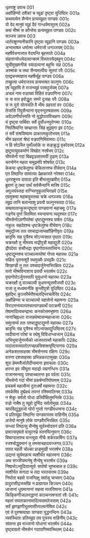 धृतराष्ट्र उवाच	001  
अक्षौहिण्यो दशैकां च व्यूढां दृष्ट्वा युधिष्ठिरः	001a  
कथमल्पेन सैन्येन प्रत्यव्यूहत पाण्डवः	001c  
यो वेद मानुषं व्यूहं दैवं गान्धर्वमासुरम्	002a  
कथं भीष्मं स कौन्तेयः प्रत्यव्यूहत पाण्डवः	002c  
सञ्जय उवाच	003  
धार्तराष्ट्राण्यनीकानि दृष्ट्वा व्यूढानि पाण्डवः	003a  
अभ्यभाषत धर्मात्मा धर्मराजो धनञ्जयम्	003c  
महर्षेर्वचनात्तात वेदयन्ति बृहस्पतेः	004a  
संहतान्योधयेदल्पान्कामं विस्तारयेद्बहून्	004c  
सूचीमुखमनीकं स्यादल्पानां बहुभिः सह	005a  
अस्माकं च तथा सैन्यमल्पीयः सुतरां परैः	005c  
एतद्वचनमाज्ञाय महर्षेर्व्यूह पाण्डव	006a  
तच्छ्रुत्वा धर्मराजस्य प्रत्यभाषत फल्गुणः	006c  
एष व्यूहामि ते राजन्व्यूहं परमदुर्जयम्	007a  
अचलं नाम वज्राख्यं विहितं वज्रपाणिना	007c  
यः स वात इवोद्धूतः समरे दुःसहः परैः	008a  
स नः पुरो योत्स्यति वै भीमः प्रहरतां वरः	008c  
तेजांसि रिपुसैन्यानां मृद्नन्पुरुषसत्तमः	009a  
अग्रेऽग्रणीर्यास्यति नो युद्धोपायविचक्षणः	009c  
यं दृष्ट्वा पार्थिवाः सर्वे दुर्योधनपुरोगमाः	010a  
निवर्तिष्यन्ति सम्भ्रान्ताः सिंहं क्षुद्रमृगा इव	010c  
तं सर्वे संश्रयिष्यामः प्राकारमकुतोभयम्	011a  
भीमं प्रहरतां श्रेष्ठं वज्रपाणिमिवामराः	011c  
न हि सोऽस्ति पुमाँल्लोके यः सङ्क्रुद्धं वृकोदरम्	012a  
द्रष्टुमत्युग्रकर्माणं विषहेत नरर्षभम्	012c  
भीमसेनो गदां बिभ्रद्वज्रसारमयीं दृढाम्	013a  
चरन्वेगेन महता समुद्रमपि शोषयेत्	013c  
केकया धृष्टकेतुश्च चेकितानश्च वीर्यवान्	014a  
एत तिष्ठन्ति सामात्याः प्रेक्षकास्ते नरेश्वर	014c  
धृतराष्ट्रस्य दायादा इति बीभत्सुरब्रवीत्	015a  
ब्रुवाणं तु तथा पार्थं सर्वसैन्यानि मारिष	015c  
अपूजयंस्तदा वाग्भिरनुकूलाभिराहवे	015e  
एवमुक्त्वा महाबाहुस्तथा चक्रे धनञ्जयः	016a  
व्यूह्य तानि बलान्याशु प्रययौ फल्गुनस्तदा	016c  
सम्प्रयातान्कुरून्दृष्ट्वा पाण्डवानां महाचमूः	017a  
गङ्गेव पूर्णा स्तिमिता स्यन्दमाना व्यदृश्यत	017c  
भीमसेनोऽग्रणीस्तेषां धृष्टद्युम्नश्च पार्षतः	018a  
नकुलः सहदेवश्च धृष्टकेतुश्च वीर्यवान्	018c  
समुद्योज्य ततः पश्चाद्राजाप्यक्षौहिणीवृतः	019a  
भ्रातृभिः सह पुत्रैश्च सोऽभ्यरक्षत पृष्ठतः	019c  
चक्ररक्षौ तु भीमस्य माद्रीपुत्रौ महाद्युती	020a  
द्रौपदेयाः ससौभद्राः पृष्ठगोपास्तरस्विनः	020c  
धृष्टद्युम्नश्च पाञ्चाल्यस्तेषां गोप्ता महारथः	021a  
सहितः पृतनाशूरै रथमुख्यैः प्रभद्रकैः	021c  
शिखण्डी तु ततः पश्चादर्जुनेनाभिरक्षितः	022a  
यत्तो भीष्मविनाशाय प्रययौ भरतर्षभ	022c  
पृष्ठगोपोऽर्जुनस्यापि युयुधानो महारथः	023a  
चक्ररक्षौ तु पाञ्चाल्यौ युधामन्यूत्तमौजसौ	023c  
राजा तु मध्यमानीके कुन्तीपुत्रो युधिष्ठिरः	024a  
बृहद्भिः कुञ्जरैर्मत्तैश्चलद्भिरचलैरिव	024c  
अक्षौहिण्या च पाञ्चाल्यो यज्ञसेनो महामनाः	025a  
विराटमन्वयात्पश्चात्पाण्डवार्थे पराक्रमी	025c  
तेषामादित्यचन्द्राभाः कनकोत्तमभूषणाः	026a  
नानाचिह्नधरा राजन्रथेष्वासन्महाध्वजाः	026c  
समुत्सर्प्य ततः पश्चाद्धृष्टद्युम्नो महारथः	027a  
भ्रातृभिः सह पुत्रैश्च सोऽभ्यरक्षद्युधिष्ठिरम्	027c  
त्वदीयानां परेषां च रथेषु विविधान्ध्वजान्	028a  
अभिभूयार्जुनस्यैको ध्वजस्तस्थौ महाकपिः	028c  
पादातास्त्वग्रतोऽगच्छन्नसिशक्त्यृष्टिपाणयः	029a  
अनेकशतसाहस्रा भीमसेनस्य रक्षिणः	029c  
वारणा दशसाहस्राः प्रभिन्नकरटामुखाः	030a  
शूरा हेममयैर्जालैर्दीप्यमाना इवाचलाः	030c  
क्षरन्त इव जीमूता मदार्द्राः पद्मगन्धिनः	031a  
राजानमन्वयुः पश्चाच्चलन्त इव पर्वताः	031c  
भीमसेनो गदां भीमां प्रकर्षन्परिघोपमाम्	032a  
प्रचकर्ष महत्सैन्यं दुराधर्षो महामनाः	032c  
तमर्कमिव दुष्प्रेक्ष्यं तपन्तं रश्मिमालिनम्	033a  
न शेकुः सर्वतो योधाः प्रतिवीक्षितुमन्तिके	033c  
वज्रो नामैष तु व्यूहो दुर्भिदः सर्वतोमुखः	034a  
चापविद्युद्ध्वजो घोरो गुप्तो गाण्डीवधन्वना	034c  
यं प्रतिव्यूह्य तिष्ठन्ति पाण्डवास्तव वाहिनीम्	035a  
अजेयो मानुषे लोके पाण्डवैरभिरक्षितः	035c  
सन्ध्यां तिष्ठत्सु सैन्येषु सूर्यस्योदयनं प्रति	036a  
प्रावात्सपृषतो वायुरनभ्रे स्तनयित्नुमान्	036c  
विष्वग्वाताश्च वान्त्युग्रा नीचैः शर्करकर्षिणः	037a  
रजश्चोद्धूयमानं तु तमसाच्छादयज्जगत्	037c  
पपात महती चोल्का प्राङ्मुखी भरतर्षभ	038a  
उद्यन्तं सूर्यमाहत्य व्यशीर्यत महास्वना	038c  
अथ सज्जीयमानेषु सैन्येषु भरतर्षभ	039a  
निष्प्रभोऽभ्युदियात्सूर्यः सघोषो भूश्चचाल ह	039c  
व्यशीर्यत सनादा च तदा भरतसत्तम	039e  
निर्घाता बहवो राजन्दिक्षु सर्वासु चाभवन्	040a  
प्रादुरासीद्रजस्तीव्रं न प्राज्ञायत किञ्चन	040c  
ध्वजानां धूयमानानां सहसा मातरिश्वना	041a  
किङ्किणीजालनद्धानां काञ्चनस्रग्वतां रवैः	041c  
महतां सपताकानामादित्यसमतेजसाम्	042a  
सर्वं झणझणीभूतमासीत्तालवनेष्विव	042c  
एवं ते पुरुषव्याघ्राः पाण्डवा युद्धनन्दिनः	043a  
व्यवस्थिताः प्रतिव्यूह्य तव पुत्रस्य वाहिनीम्	043c  
स्रंसन्त इव मज्जानो योधानां भरतर्षभ	044a  
दृष्ट्वाग्रतो भीमसेनं गदापाणिमवस्थितम्	044c  
